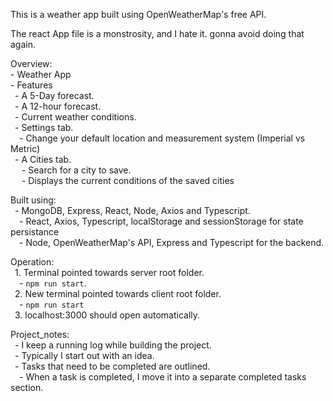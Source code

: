This is a weather app built using OpenWeatherMap's free API.

The react App file is a monstrosity, and I hate it. gonna avoid doing that again.

Overview:<br> 
    - Weather App<br> 
    - Features<br>
    &ensp;- A 5-Day forecast.<br>
    &ensp;- A 12-hour forecast.<br>
    &ensp;- Current weather conditions.<br>
    &ensp;- Settings tab.<br>
        &ensp;&ensp;- Change your default location and measurement system (Imperial vs Metric)<br>
    &ensp;- A Cities tab.<br>
        &ensp; &ensp;- Search for a city to save.<br>
        &ensp; &ensp;- Displays the current conditions of the saved cities<br>

Built using:<br> 
    &ensp;- MongoDB, Express, React, Node, Axios and Typescript.<br> 
      &ensp;&ensp;- React, Axios, Typescript, localStorage and sessionStorage for state persistance<br> 
      &ensp;&ensp;- Node, OpenWeatherMap's API, Express and Typescript for the backend. <br> 

Operation:<br> 
    &ensp;1. Terminal pointed towards server root folder.<br> 
       &ensp;&ensp;-  `npm run start`.<br> 
    &ensp;2. New terminal pointed towards client root folder.<br> 
       &ensp;&ensp;-  `npm run start`<br> 
    &ensp;3. localhost:3000 should open automatically.<br> 

Project_notes:<br> 
    &ensp;- I keep a running log while building the project.<br> 
    &ensp;- Typically I start out with an idea.<br> 
    &ensp;- Tasks that need to be completed are outlined.<br> 
      &ensp;&ensp;- When a task is completed, I move it into a separate completed tasks section.<br>